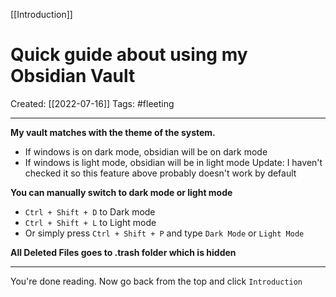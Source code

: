 [[Introduction]]

# Quick guide about using my Obsidian Vault
Created:  [[2022-07-16]]
Tags: #fleeting 

---
**My vault matches with the theme of the system.** 
- If windows is on dark mode, obsidian will be on dark mode
- If windows is light mode, obsidian will be in light mode
Update: I haven't checked it so this feature above probably doesn't work by default

**You can manually switch to dark mode or light mode**
- `Ctrl + Shift + D` to Dark mode
- `Ctrl + Shift + L` to Light mode
- Or simply press `Ctrl + Shift + P` and type `Dark Mode` or `Light Mode`  


**All Deleted Files goes to .trash folder which is hidden**


---
You're done reading. 
Now go back from the top and click `Introduction`

